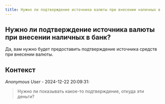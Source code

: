 ```yaml
---
title: Нужно ли подтверждение источника валюты при внесении наличных в банк?
---
```


## Нужно ли подтверждение источника валюты при внесении наличных в банк?

Да, вам нужно будет предоставить подтверждение источника средств при внесении валюты.

## Контекст

_Anonymous User_ - 2024-12-22 20:09:31:

> Нужно ли показывать какое-то подтверждение, откуда эти деньги?
